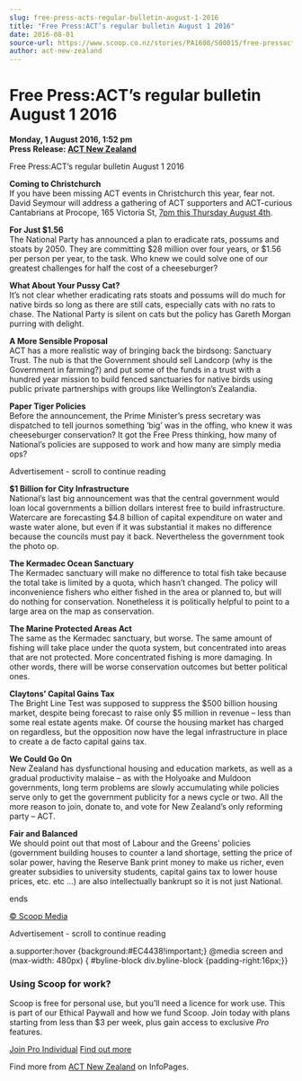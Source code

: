 ```yaml
---
slug: free-press-acts-regular-bulletin-august-1-2016
title: "Free Press:ACT’s regular bulletin August 1 2016"
date: 2016-08-01
source-url: https://www.scoop.co.nz/stories/PA1608/S00015/free-pressacts-regular-bulletin-august-1-2016.htm
author: act-new-zealand
---
```

Free Press:ACT’s regular bulletin August 1 2016
===============================================

**Monday, 1 August 2016, 1:52 pm**  
**Press Release: [ACT New Zealand](https://info.scoop.co.nz/ACT_New_Zealand)**

Free Press:ACT’s regular bulletin August 1 2016  

**Coming to Christchurch**  
If you have been missing ACT events in Christchurch this year, fear not. David Seymour will address a gathering of ACT supporters and ACT-curious Cantabrians at Procope, 165 Victoria St, [7pm this Thursday August 4th](http://www.act.org.nz/sites/all/modules/civicrm/extern/url.php?u=14438&qid=3522801).

**For Just $1.56**  
The National Party has announced a plan to eradicate rats, possums and stoats by 2050. They are committing $28 million over four years, or $1.56 per person per year, to the task. Who knew we could solve one of our greatest challenges for half the cost of a cheeseburger?

**What About Your Pussy Cat?**  
It’s not clear whether eradicating rats stoats and possums will do much for native birds so long as there are still cats, especially cats with no rats to chase. The National Party is silent on cats but the policy has Gareth Morgan purring with delight.

**A More Sensible Proposal**  
ACT has a more realistic way of bringing back the birdsong: Sanctuary Trust. The nub is that the Government should sell Landcorp (why is the Government in farming?) and put some of the funds in a trust with a hundred year mission to build fenced sanctuaries for native birds using public private partnerships with groups like Wellington’s Zealandia.

**Paper Tiger Policies**  
Before the announcement, the Prime Minister’s press secretary was dispatched to tell journos something ‘big’ was in the offing, who knew it was cheeseburger conservation? It got the Free Press thinking, how many of National’s policies are supposed to work and how many are simply media ops?

Advertisement - scroll to continue reading





**$1 Billion for City Infrastructure**  
National’s last big announcement was that the central government would loan local governments a billion dollars interest free to build infrastructure. Watercare are forecasting $4.8 billion of capital expenditure on water and waste water alone, but even if it was substantial it makes no difference because the councils must pay it back. Nevertheless the government took the photo op.

**The Kermadec Ocean Sanctuary**  
The Kermadec sanctuary will make no difference to total fish take because the total take is limited by a quota, which hasn’t changed. The policy will inconvenience fishers who either fished in the area or planned to, but will do nothing for conservation. Nonetheless it is politically helpful to point to a large area on the map as conservation.

**The Marine Protected Areas Act**  
The same as the Kermadec sanctuary, but worse. The same amount of fishing will take place under the quota system, but concentrated into areas that are not protected. More concentrated fishing is more damaging. In other words, there will be worse conservation outcomes but better political ones.

**Claytons’ Capital Gains Tax**  
The Bright Line Test was supposed to suppress the $500 billion housing market, despite being forecast to raise only $5 million in revenue – less than some real estate agents make. Of course the housing market has charged on regardless, but the opposition now have the legal infrastructure in place to create a de facto capital gains tax.

**We Could Go On**  
New Zealand has dysfunctional housing and education markets, as well as a gradual productivity malaise – as with the Holyoake and Muldoon governments, long term problems are slowly accumulating while policies serve only to get the government publicity for a news cycle or two. All the more reason to join, donate to, and vote for New Zealand’s only reforming party – ACT.

**Fair and Balanced**  
We should point out that most of Labour and the Greens' policies (government building houses to counter a land shortage, setting the price of solar power, having the Reserve Bank print money to make us richer, even greater subsidies to university students, capital gains tax to lower house prices, etc. etc …) are also intellectually bankrupt so it is not just National.

  
ends

[© Scoop Media](http://www.scoop.co.nz/about/terms.html)  

Advertisement - scroll to continue reading



a.supporter:hover {background:#EC4438!important;} @media screen and (max-width: 480px) { #byline-block div.byline-block {padding-right:16px;}}

### Using Scoop for work?

Scoop is free for personal use, but you’ll need a licence for work use. This is part of our Ethical Paywall and how we fund Scoop. Join today with plans starting from less than $3 per week, plus gain access to exclusive _Pro_ features.  
  
[Join Pro Individual](https://pro.scoop.co.nz/Individual/?from=ProIn24) [Find out more](https://pro.scoop.co.nz/using-scoop-for-work/?from=ProIn24)

Find more from [ACT New Zealand](https://info.scoop.co.nz/ACT_New_Zealand) on InfoPages.